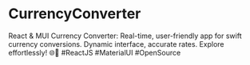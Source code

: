 # CurrencyConverter
React &amp; MUI Currency Converter: Real-time, user-friendly app for swift currency conversions. Dynamic interface, accurate rates. Explore effortlessly! 🌐💱 #ReactJS #MaterialUI #OpenSource
